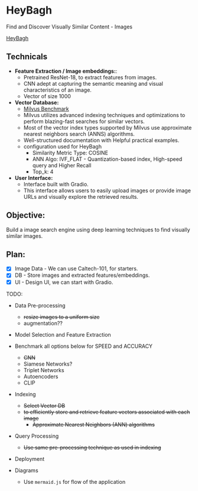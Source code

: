 # HeyBagh
Find and Discover Visually Similar Content - Images

[HeyBagh](https://github.com/MeAmarP/HeyBagh/blob/ce1f3925be0a35c4a33a63d8d2c4faef217ec5a9/assets/gradio_interface.png)

## Technicals
- **Feature Extraction / Image embeddings:**: 
  - Pretrained ResNet-18, to extract features from images. 
  - CNN adept at capturing the semantic meaning and visual characteristics of an image.
  - Vector of size 1000
- **Vector Database:**
  - [Milvus Benchmark](https://zilliz.com/vector-database-benchmark-tool?database=Milvus%2CWeaviateCloud%2CQdrantCloud&dataset=large&filter=none%2Clow%2Chigh)
  - Milvus utilizes advanced indexing techniques and optimizations to perform blazing-fast searches for similar vectors.
  - Most of the vector index types supported by Milvus use approximate nearest neighbors search (ANNS) algorithms. 
  - Well-structured documentation with Helpful practical examples.
  - configuration used for HeyBagh
    - Similarity Metric Type: COSINE
    - ANN Algo: IVF_FLAT - Quantization-based index, High-speed query and Higher Recall
    - Top_k: 4
- **User Interface:**
  - Interface built with Gradio. 
  - This interface allows users to easily upload images or provide image URLs and visually explore the retrieved results.


## Objective:
Build a image search engine using deep learning techniques to find visually similar images.

## Plan:
- [x] Image Data - We can use Caltech-101, for starters.
- [X] DB - Store images and extracted features/embeddings.
- [X] UI - Design UI, we can start with Gradio.

TODO:
- Data Pre-processing
  - ~~resize images to a uniform size~~
  - augmentation??
- Model Selection and Feature Extraction
- Benchmark all options below for SPEED and ACCURACY
  - ~~CNN~~
  - Siamese Networks?
  - Triplet Networks
  - Autoencoders
  - CLIP
- Indexing
  - ~~Select Vector DB~~
  - ~~to efficiently store and retrieve feature vectors associated with each image~~
    - ~~Approximate Nearest Neighbors (ANN) algorithms~~
- Query Processing  
  - ~~Use same pre-processing technique as used in indexing~~

- Deployment
- Diagrams
  - Use `mermaid.js` for flow of the application
